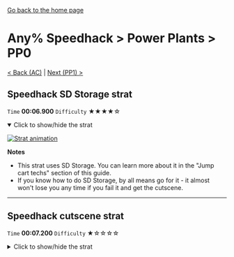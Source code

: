 [Go back to the home page](https://github.com/Doublevil/scbspeedrun)

# Any% Speedhack > Power Plants > PP0

[< Back (AC)](https://github.com/Doublevil/scbspeedrun/blob/main/levels/any_sh/A/AC.md) | [Next (PP1) >](https://github.com/Doublevil/scbspeedrun/blob/main/levels/any_sh/pp/PP1.md)

## Speedhack SD Storage strat

`Time` **00:06.900** `Difficulty` ★★★★☆
<details open>
  <summary>Click to show/hide the strat</summary>

  [![Strat animation](https://github.com/Doublevil/scbspeedrun/blob/main/media/levels/pp/PP0_S_SDStrat.webp)](https://github.com/Doublevil/scbspeedrun/blob/main/media/levels/pp/PP0_S_SDStrat.mp4?raw=true)

  **Notes**
  - This strat uses SD Storage. You can learn more about it in the "Jump cart techs" section of this guide.
  - If you know how to do SD Storage, by all means go for it - it almost won't lose you any time if you fail it and get the cutscene.
</details>

---
## Speedhack cutscene strat

`Time` **00:07.200** `Difficulty` ★☆☆☆☆
<details>
  <summary>Click to show/hide the strat</summary>

  [![Strat animation](https://github.com/Doublevil/scbspeedrun/blob/main/media/levels/pp/PP0_S_Strat.webp)](https://github.com/Doublevil/scbspeedrun/blob/main/media/levels/pp/PP0_S_Strat.mp4?raw=true)
</details>
